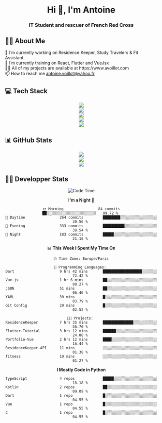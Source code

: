<h1 align="center" text-decoration="none">Hi 👋, I'm Antoine</h1>
<h3 align="center">IT Student and rescuer of French Red Cross</h3>

  
## 👨‍🎓 About Me
  <div align="left">
🔭 I’m currently working on Residence Keeper, Study Travelers & Fit Assistant</br>
🌱 I’m currently training on React, Flutter and VueJsx</br>
👨‍💻 All of my projects are available at https://www.avoillot.com</br>
📫 How to reach me <a href=mailto:antoine.voillot@yahoo.fr >antoine.voillot@yahoo.fr</a></br>
</div>

## 💻 Tech Stack
<div align="center">
  <img src="https://skillicons.dev/icons?i=react,ts,vue,vite,js,html,css,php,symfony" /></br>
  <img src="https://skillicons.dev/icons?i=c,java,py" /></br>
  <img src="https://skillicons.dev/icons?i=discord,bots" /></br>
<img src="https://skillicons.dev/icons?i=kotlin,flutter" /></br>
  <img src="https://skillicons.dev/icons?i=androidstudio,figma,github,gitlab,postman,vscode" />
</div>

## 📊 GitHub Stats
<div align="center">

![](http://github-profile-summary-cards.vercel.app/api/cards/profile-details?username=Psykoxen&theme=dark)  <br/>
![](https://github-readme-streak-stats.herokuapp.com/?user=Psykoxen&theme=dark&hide_border=false)<br/>
![](https://github-readme-stats.vercel.app/api/top-langs/?username=Psykoxen&theme=dark&hide_border=false&include_all_commits=true&count_private=true&layout=compact)<br/>

</div>

## 👨‍💻 Developper Stats
<div align="center">

<!--START_SECTION:waka-->
![Code Time](http://img.shields.io/badge/Code%20Time-54%20hrs%2048%20mins-blue)

**I'm a Night 🦉** 

```text
🌞 Morning                84 commits          ██░░░░░░░░░░░░░░░░░░░░░░░   09.72 % 
🌆 Daytime                264 commits         ████████░░░░░░░░░░░░░░░░░   30.56 % 
🌃 Evening                333 commits         ██████████░░░░░░░░░░░░░░░   38.54 % 
🌙 Night                  183 commits         █████░░░░░░░░░░░░░░░░░░░░   21.18 % 
```


📊 **This Week I Spent My Time On** 

```text
🕑︎ Time Zone: Europe/Paris

💬 Programming Languages: 
Dart                     9 hrs 42 mins       ██████████████████░░░░░░░   72.42 % 
Vue.js                   1 hr 6 mins         ██░░░░░░░░░░░░░░░░░░░░░░░   08.27 % 
JSON                     51 mins             ██░░░░░░░░░░░░░░░░░░░░░░░   06.46 % 
YAML                     30 mins             █░░░░░░░░░░░░░░░░░░░░░░░░   03.79 % 
Git Config               20 mins             █░░░░░░░░░░░░░░░░░░░░░░░░   02.52 % 

🐱‍💻 Projects: 
ResidenceKeeper          7 hrs 35 mins       ██████████████░░░░░░░░░░░   56.70 % 
Flutter-Tutorial         3 hrs 12 mins       ██████░░░░░░░░░░░░░░░░░░░   24.00 % 
Portfolio-Vue            2 hrs 12 mins       ████░░░░░░░░░░░░░░░░░░░░░   16.44 % 
ResidenceKeeper-API      11 mins             ░░░░░░░░░░░░░░░░░░░░░░░░░   01.38 % 
fitness                  10 mins             ░░░░░░░░░░░░░░░░░░░░░░░░░   01.27 % 
```

**I Mostly Code in Python** 

```text
TypeScript               4 repos             █████░░░░░░░░░░░░░░░░░░░░   18.18 % 
Kotlin                   2 repos             ██░░░░░░░░░░░░░░░░░░░░░░░   09.09 % 
Dart                     1 repo              █░░░░░░░░░░░░░░░░░░░░░░░░   04.55 % 
Vue                      1 repo              █░░░░░░░░░░░░░░░░░░░░░░░░   04.55 % 
C                        1 repo              █░░░░░░░░░░░░░░░░░░░░░░░░   04.55 % 
```




<!--END_SECTION:waka-->

</div>
